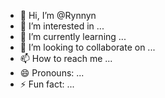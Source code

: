 - 👋 Hi, I’m @Rynnyn
- 👀 I’m interested in ...
- 🌱 I’m currently learning ...
- 💞️ I’m looking to collaborate on ...
- 📫 How to reach me ...
- 😄 Pronouns: ...
- ⚡ Fun fact: ...

<!---
Rynnyn/Rynnyn is a ✨ special ✨ repository because its `README.md` (this file) appears on your GitHub profile.
You can click the Preview link to take a look at your changes.
--->
